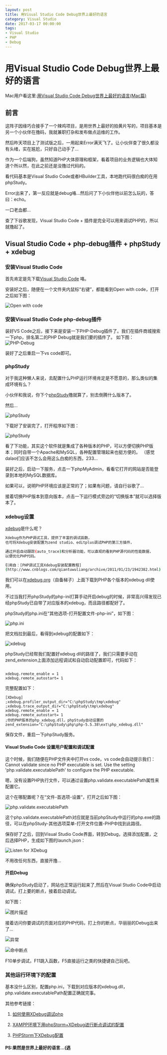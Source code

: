 ```yaml
---
layout: post
title: 用Visual Studio Code Debug世界上最好的语言
category: Visual Studio
date: 2017-03-17 00:00:00
tags:
- Visual Studio
- PHP
- Debug
---
```

# 用Visual Studio Code Debug世界上最好的语言

Mac用户看这里:[用Visual Studio Code Debug世界上最好的语言(Mac篇)](https://zhuanlan.zhihu.com/p/37128419)

## 前言

这阵子因缘巧合接手了一个辣鸡项目，是用世界上最好的拍黄片写的，项目基本是另一个小伙伴在撸码，我就兼职打杂和发布做点运维的工作。

然后昨天项目上了测试版之后，一用起来Error满天飞了。让小伙伴查了很久都没有头绪，实在尴尬，只好自己动手了...

作为一个后端狗，虽然知道PHP大体原理和框架，看着项目的业务逻辑也大体知道个所以然，在此之前还是没撸过代码的。

看代码基本是Visual Studio Code或者HBuilder工具，本地跑代码很白痴的在用phpStudy。

Error出来了，第一反应就是debug咯...然后问了下小伙伴他以前怎么玩的，答曰：echo。

一口老血都...

查了下谷歌发现，Visual Studio Code + 插件是完全可以用来调试PHP的，所以就撸起了。

## Visual Studio Code + php-debug插件 + phpStudy + xdebug

### 安装Visual Studio Code

首先肯定是先下载[Visual Studio Code](http://code.visualstudio.com/) 咯。

安装好之后，随便在一个文件夹内鼠标“右键”，都能看到Open with code，打开之后如下图：

![Open with code](http://7xread.com1.z0.glb.clouddn.com/b1cee12e-6215-4f04-9dea-3721400e238b)

### 安装Visual Studio Code php-debug插件

装好VS Code之后，接下来是安装一下PHP-Debug插件了。我们在插件商城搜索一下php，排名第二的PHP Debug就是我们要的插件了。
如下图：
![PHP-Debug](http://7xread.com1.z0.glb.clouddn.com/3f798ea9-bba9-4768-9f58-14257ddc1999)

装好了之后重启一下vs code即可。

### phpStudy

对于我这种懒人来说，去配置什么PHP运行环境肯定是不愿意的，那么类似的集成环境有么？

小伙伴和我说，你下个[phpStudy](http://www.phpstudy.net/)撸就算了，别去倒腾什么版本了。

然后...

![phpStudy](http://7xread.com1.z0.glb.clouddn.com/6c8ea274-9da5-4168-ba80-f6a0f6e173c3)

下载好了安装完了，打开程序如下图：

![phpStudy](http://7xread.com1.z0.glb.clouddn.com/7d2d12e2-783f-4402-8900-0315905c6948)

看了下功能，其实这个软件就是集成了各种版本的PHP，可以方便切换PHP版本；同时自带一个Apache和MySQL，各种配置管理起来也挺方便的。
（感觉dalao们应该不怎么会用这么白痴的东西，233...

装好之后，启动一下服务，点击一下phpMyAdmin，看看它打开的网站是否能登录到本地的MySQL数据库。

如果可以，说明PHP环境应该是正常的了；如果有问题，请自行谷歌了...

接着切换PHP版本到意向版本，点击一下运行模式旁边的“切换版本”就可以选择版本了。

### xdebug设置

[xdebug](https://xdebug.org/)是什么呢？

```sh
Xdebug作为PHP调试工具，提供了丰富的调试函数，
也可将Xdebug安装配置为zend studio、editplus调试PHP的第三方插件，

通过开启自动跟踪(auto_trace)和分析器功能，可以直观的看到PHP源代码的性能数据，
以便优化PHP代码。

引用自：[PHP调试工具Xdebug安装配置教程]
(http://www.cnblogs.com/qiantuwuliang/archive/2011/01/23/1942382.html)

```

我们可以在[xdebug.org](https://xdebug.org/)（自备梯子）上面下载到PHP各个版本的xdebug dll使用。

不过当我打开phpStudy的php-ini打算手动开启debug的时候，非常高兴得发现已经phpStudy已自带了对应版本的xdebug，而且路径都配好了。

phpStudy的php.ini在“其他选项-打开配置文件-php-ini”，如下图：

![php.ini](http://7xread.com1.z0.glb.clouddn.com/76b103cd-399c-4bce-a716-098adbd4d212)

把文档拉到最后，看得到xdebug的配置如下：

![xdebug](http://7xread.com1.z0.glb.clouddn.com/00285d82-f76f-4fd8-8ba6-f429de194809)

phpStudy已经帮我们配置好xdebug dll的路径了，我们只需要手动在zend_extension上面添加远程调试和自动启动配置即可，代码如下：

```

xdebug.remote_enable = 1
xdebug.remote_autostart= 1

```


完整配置如下：
```
[XDebug]
;xdebug.profiler_output_dir="C:\phpStudy\tmp\xdebug"
;xdebug.trace_output_dir="C:\phpStudy\tmp\xdebug"
xdebug.remote_enable = 1
xdebug.remote_autostart= 1
;你的PHP版本的php_xdebug.dll，phpStudy自动设置的
zend_extension="C:\phpStudy\php\php-5.5.38\ext\php_xdebug.dll"
```

保存文件，重启一下phpStudy服务。

#### Visual Studio Code 设置用户配置和调试配置

这个时候，我们随便在PHP文件夹中打开vs code，vs code会自动提示我们：Cannot validate since no PHP executable is set. Use the setting 'php.validate.executablePath' to configure the PHP executable.

嗯，没有设置PHP执行文件，可以通过设置php.validate.executablePath属性来配置它。

这个在哪配置呢？在“文件-首选项-设置”，打开之后如下图：


![php.validate.executablePath](http://7xread.com1.z0.glb.clouddn.com/df4428e9-9ef2-435a-a5f5-ae8bade00a39)

这个php.validate.executablePath对应就是当前phpStudy中运行的php.exe的路径，可以在phpStudy-其他选项菜单-打开文件位置-PHP中找到此路径。

保存好了之后，回到Visual Studio Code界面，转到Debug，选择添加配置，之后选择PHP，生成如下图的launch.json：

![Listen for XDebug](http://7xread.com1.z0.glb.clouddn.com/e1b74467-9142-4a2f-bf5e-89aa2c2e0127)

不用改任何东西，直接开撸...

#### 开启Debug

确保phpStudy启动了，网站也正常运行起来了,然后在Visual Studio Code中启动调试，打上要的断点，接着启动调试。

如下图：

![图片描述](http://7xread.com1.z0.glb.clouddn.com/7ac86cce-edc6-49a6-abb6-44f74c55a027)

接着访问你要调试的页面对应的PHP代码，打上你的断点，华丽丽的Debug出来了...

![异常](http://7xread.com1.z0.glb.clouddn.com/7f7739df-02d4-47e5-8e42-67b9bd9f75ee)

![命中断点](http://7xread.com1.z0.glb.clouddn.com/41913030-362c-45cb-a187-08eed7728e8c)

F10单步调试，F11跳入函数，F5直接运行之类的快捷键自己玩吧。

### 其他运行环境下的配置

基本没什么区别，配置php.ini，下载到对应版本的xdebug.dll，php.validate.executablePath配置正确就完事。

其他参考链接：

1. [ 如何使用XDebug调试php](http://blog.csdn.net/ruihanchen/article/details/7705842)

2. [XAMPP环境下用phpStorm+XDebug进行断点调试的配置](http://www.chenxuanyi.cn/xampp-phpstorm-xdebug.html)

3. [PHPStorm下XDebug配置](http://blog.csdn.net/dc_726/article/details/9905517)


#### PS:果然是世界上最好的语言...(逃

